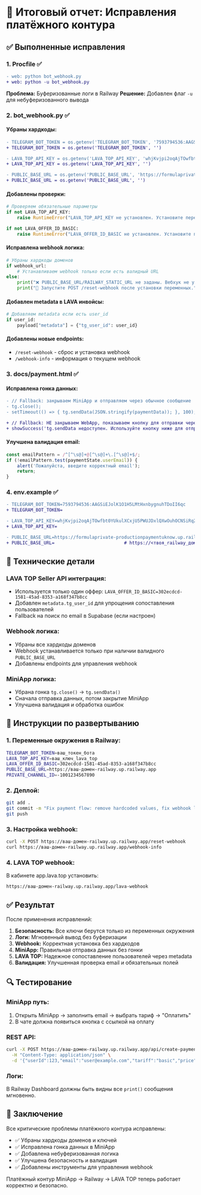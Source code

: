 # 🎯 Итоговый отчет: Исправления платёжного контура

## ✅ Выполненные исправления

### 1. **Procfile** ✅
```diff
- web: python bot_webhook.py
+ web: python -u bot_webhook.py
```
**Проблема:** Буферизованные логи в Railway
**Решение:** Добавлен флаг `-u` для небуферизованного вывода

### 2. **bot_webhook.py** ✅

#### Убраны хардкоды:
```diff
- TELEGRAM_BOT_TOKEN = os.getenv('TELEGRAM_BOT_TOKEN', '7593794536:AAGSiEJolK1O1H5LMtHxnbygnuhTDoII6qc')
+ TELEGRAM_BOT_TOKEN = os.getenv('TELEGRAM_BOT_TOKEN', '')

- LAVA_TOP_API_KEY = os.getenv('LAVA_TOP_API_KEY', 'whjKvjpi2oqAjTOwfbt0YUkulXCxjU5PWUJDxlQXwOuhOCNSiRq2jSX7Gd2Zihav')
+ LAVA_TOP_API_KEY = os.getenv('LAVA_TOP_API_KEY', '')

- PUBLIC_BASE_URL = os.getenv('PUBLIC_BASE_URL', 'https://formulaprivate-productionpaymentuknow.up.railway.app')
+ PUBLIC_BASE_URL = os.getenv('PUBLIC_BASE_URL', '')
```

#### Добавлены проверки:
```python
# Проверяем обязательные параметры
if not LAVA_TOP_API_KEY:
    raise RuntimeError("LAVA_TOP_API_KEY не установлен. Установите переменную окружения LAVA_TOP_API_KEY в Railway")

if not LAVA_OFFER_ID_BASIC:
    raise RuntimeError("LAVA_OFFER_ID_BASIC не установлен. Установите переменную окружения LAVA_OFFER_ID_BASIC в Railway")
```

#### Исправлена webhook логика:
```python
# Убраны хардкоды доменов
if webhook_url:
    # Устанавливаем webhook только если есть валидный URL
else:
    print("❌ PUBLIC_BASE_URL/RAILWAY_STATIC_URL не заданы. Вебхук не установлен.")
    print("🚀 Запустите POST /reset-webhook после установки переменных.")
```

#### Добавлен metadata в LAVA инвойсы:
```python
# Добавляем metadata если есть user_id
if user_id:
    payload["metadata"] = {"tg_user_id": user_id}
```

#### Добавлены новые endpoints:
- `/reset-webhook` - сброс и установка webhook
- `/webhook-info` - информация о текущем webhook

### 3. **docs/payment.html** ✅

#### Исправлена гонка данных:
```diff
- // Fallback: закрываем MiniApp и отправляем через обычное сообщение
- tg.close();
- setTimeout(() => { tg.sendData(JSON.stringify(paymentData)); }, 100);

+ // Fallback: НЕ закрываем WebApp, показываем кнопку для отправки через сообщение
+ showSuccess('tg.sendData недоступен. Используйте кнопку ниже для отправки данных через сообщение.');
```

#### Улучшена валидация email:
```javascript
const emailPattern = /^[^\s@]+@[^\s@]+\.[^\s@]+$/;
if (!emailPattern.test(paymentState.userEmail)) {
    alert('Пожалуйста, введите корректный email');
    return;
}
```

### 4. **env.example** ✅
```diff
- TELEGRAM_BOT_TOKEN=7593794536:AAGSiEJolK1O1H5LMtHxnbygnuhTDoII6qc
+ TELEGRAM_BOT_TOKEN=

- LAVA_TOP_API_KEY=whjKvjpi2oqAjTOwfbt0YUkulXCxjU5PWUJDxlQXwOuhOCNSiRq2jSX7Gd2Zihav
+ LAVA_TOP_API_KEY=

- PUBLIC_BASE_URL=https://formulaprivate-productionpaymentuknow.up.railway.app
+ PUBLIC_BASE_URL=                          # https://<твоя_railway_домен>/ (без завершающего /)
```

## 🔧 Технические детали

### LAVA TOP Seller API интеграция:
- Используется только один оффер: `LAVA_OFFER_ID_BASIC=302ecdcd-1581-45ad-8353-a168f347b8cc`
- Добавлен `metadata.tg_user_id` для упрощения сопоставления пользователей
- Fallback на поиск по email в Supabase (если настроен)

### Webhook логика:
- Убраны все хардкоды доменов
- Webhook устанавливается только при наличии валидного `PUBLIC_BASE_URL`
- Добавлены endpoints для управления webhook

### MiniApp логика:
- Убрана гонка `tg.close()` → `tg.sendData()`
- Сначала отправка данных, потом закрытие MiniApp
- Улучшена валидация и обработка ошибок

## 🚀 Инструкции по развертыванию

### 1. Переменные окружения в Railway:
```bash
TELEGRAM_BOT_TOKEN=ваш_токен_бота
LAVA_TOP_API_KEY=ваш_ключ_lava_top
LAVA_OFFER_ID_BASIC=302ecdcd-1581-45ad-8353-a168f347b8cc
PUBLIC_BASE_URL=https://ваш-домен-railway.up.railway.app
PRIVATE_CHANNEL_ID=-1001234567890
```

### 2. Деплой:
```bash
git add .
git commit -m "Fix payment flow: remove hardcoded values, fix webhook logic"
git push
```

### 3. Настройка webhook:
```bash
curl -X POST https://ваш-домен-railway.up.railway.app/reset-webhook
curl https://ваш-домен-railway.up.railway.app/webhook-info
```

### 4. LAVA TOP webhook:
В кабинете app.lava.top установить:
```
https://ваш-домен-railway.up.railway.app/lava-webhook
```

## ✅ Результат

После применения исправлений:

1. **Безопасность:** Все ключи берутся только из переменных окружения
2. **Логи:** Мгновенный вывод без буферизации
3. **Webhook:** Корректная установка без хардкодов
4. **MiniApp:** Правильная отправка данных без гонки
5. **LAVA TOP:** Надежное сопоставление пользователей через metadata
6. **Валидация:** Улучшенная проверка email и обязательных полей

## 🔍 Тестирование

### MiniApp путь:
1. Открыть MiniApp → заполнить email → выбрать тариф → "Оплатить"
2. В чате должна появиться кнопка с ссылкой на оплату

### REST API:
```bash
curl -X POST https://ваш-домен-railway.up.railway.app/api/create-payment \
  -H "Content-Type: application/json" \
  -d '{"userId":123,"email":"user@example.com","tariff":"basic","price":50,"bank":"russian"}'
```

### Логи:
В Railway Dashboard должны быть видны все `print()` сообщения мгновенно.

## 🎯 Заключение

Все критические проблемы платёжного контура исправлены:
- ✅ Убраны хардкоды доменов и ключей
- ✅ Исправлена гонка данных в MiniApp
- ✅ Добавлена небуферизованная логика
- ✅ Улучшена безопасность и валидация
- ✅ Добавлены инструменты для управления webhook

Платёжный контур MiniApp → Railway → LAVA TOP теперь работает корректно и безопасно.
